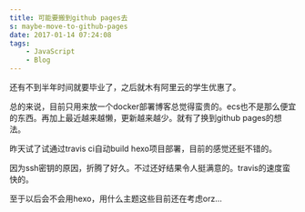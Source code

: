 ```yaml
---
title: 可能要搬到github pages去
s: maybe-move-to-github-pages
date: 2017-01-14 07:24:08
tags:
    - JavaScript
    - Blog
---
```

还有不到半年时间就要毕业了，之后就木有阿里云的学生优惠了。

总的来说，目前只用来放一个docker部署博客总觉得蛮贵的。ecs也不是那么便宜的东西。再加上最近越来越懒，更新越来越少。就有了换到github pages的想法。
<!--more-->
昨天试了试通过travis ci自动build hexo项目部署，目前的感觉还挺不错的。

因为ssh密钥的原因，折腾了好久。不过还好结果令人挺满意的。travis的速度蛮快的。

至于以后会不会用hexo，用什么主题这些目前还在考虑orz...
